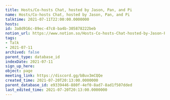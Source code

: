 ```yaml
---
title: Hosts/Co-hosts Chat, hosted by Jason, Pan, and Pi
name: Hosts/Co-hosts Chat, hosted by Jason, Pan, and Pi
talktime: 2021-07-11T22:00:00.0000000
hosts: 
id: 3a8d916c-89ec-47c8-ba4b-305878222beb
notion_url: https://www.notion.so/Hosts-Co-hosts-Chat-hosted-by-Jason-Pan-and-Pi-3a8d916c89ec47c8ba4b305878222beb
tags:
- Talk
- 2021-07-11
archived: false
parent_type: database_id
indexDate: 2021-07-11
sign_up_here: 
object: page
meeting_link: https://discord.gg/bBuv3mCQQe
created_time: 2021-07-20T20:13:00.0000000
parent_database_id: e9339446-880f-4ef0-8ad7-8ad1f507dded
last_edited_time: 2021-07-20T20:13:00.0000000
---
```





